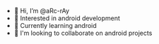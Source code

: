 - 👋 Hi, I’m @aRc-rAy
- 👀 Interested in android development
- 🌱 Currently learning android
- 💞️ I'm looking to collaborate on android projects


<!---
aRc-rAy/aRc-rAy is a ✨ special ✨ repository because its `README.md` (this file) appears on your GitHub profile.
You can click the Preview link to take a look at your changes.
--->
